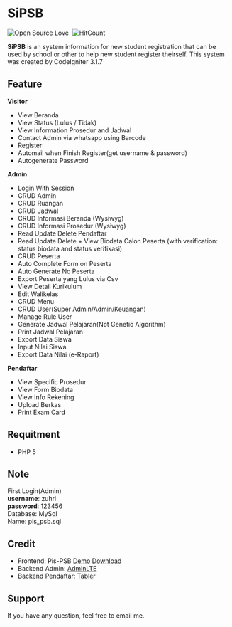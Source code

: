# SiPSB
![Open Source Love](https://badges.frapsoft.com/os/v1/open-source.svg?v=102)&nbsp;
![HitCount](http://hits.dwyl.com/muhammadzhuhry/belajar-golang-dasar.svg)&nbsp;

**SiPSB** is an system information for new student registration that can be used by school or other to help new student register theirself. This system was created by CodeIgniter 3.1.7

Feature
----------
**Visitor**
- View Beranda
- View Status (Lulus / Tidak)
- View Information Prosedur and Jadwal
- Contact Admin via whatsapp using Barcode
- Register
- Automail when Finish Register(get username & password)
- Autogenerate Password

**Admin**
- Login With Session
- CRUD Admin
- CRUD Ruangan
- CRUD Jadwal
- CRUD Informasi Beranda (Wysiwyg)
- CRUD Informasi Prosedur (Wysiwyg)
- Read Update Delete Pendaftar
- Read Update Delete + View Biodata Calon Peserta (with verification: status biodata and status verifikasi)
- CRUD Peserta
- Auto Complete Form on Peserta
- Auto Generate No Peserta
- Export Peserta yang Lulus via Csv
- View Detail Kurikulum
- Edit Walikelas
- CRUD Menu
- CRUD User(Super Admin/Admin/Keuangan)
- Manage Rule User
- Generate Jadwal Pelajaran(Not Genetic Algorithm)
- Print Jadwal Pelajaran
- Export Data Siswa
- Input Nilai Siswa
- Export Data Nilai (e-Raport)

**Pendaftar**
- View Specific Prosedur
- View Form Biodata
- View Info Rekening
- Upload Berkas
- Print Exam Card

Requitment
----------
- PHP 5

Note
---------
First Login(Admin) <br> 
**username**: zuhri <br> 
**password**: 123456 <br>
Database: MySql <br>
Name: pis_psb.sql

Credit
---------
- Frontend: Pis-PSB [Demo](https://muhammadzhuhry.github.io/PSB-Template/) [Download](https://github.com/muhammadzhuhry/PSB-Template)  
- Backend Admin: [AdminLTE](https://github.com/almasaeed2010/AdminLTE)
- Backend Pendaftar: [Tabler](https://github.com/tabler/tabler)

Support
----------
If you have any question, feel free to email me.
